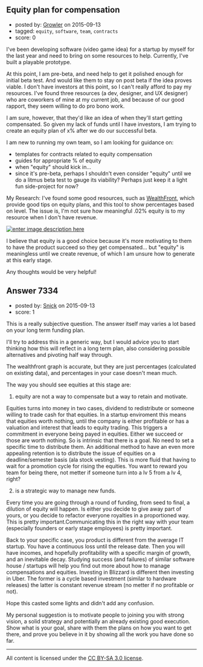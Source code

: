 ## Equity plan for compensation

- posted by: [Growler](https://stackexchange.com/users/238615/growler) on 2015-09-13
- tagged: `equity`, `software`, `team`, `contracts`
- score: 0

I've been developing software (video game idea) for a startup by myself for the last year and need to bring on some resources to help. Currently, I've built a playable prototype.

At this point, I am pre-beta, and need help to get it polished enough for initial beta test. And would like them to stay on post beta if the idea proves viable. I don't have investors at this point, so I can't really afford to pay my resources. I've found three resources (a dev, designer, and UX designer) who are coworkers of mine at my current job, and because of our good rapport, they seem willing to do pro bono work. 

I am sure, however, that they'd like an idea of when they'll start getting compensated. So given my lack of funds until I have investors, I am trying to create an equity plan of x% after we do our successful beta.

I am new to running my own team, so I am looking for guidance on:

- templates for contracts related to equity compensation 
- guides for appropriate % of equity
- when "equity" should kick in...
- since it's pre-beta, perhaps I shouldn't even consider "equity" until we do a litmus beta test to gauge its viability? Perhaps just keep it a light fun side-project for now?

My Research: I've found some good resources, such as [WealthFront][1], which provide good tips on equity plans, and this tool to show percentages based on level. The issue is, I'm not sure how meaningful .02% equity is to my resource when I don't have revenue.

[![enter image description here][2]][2]

I believe that equity is a good choice because it's more motivating to them to have the product succeed so they get compensated... but "equity" is meaningless until we create revenue, of which I am unsure how to generate at this early stage.

Any thoughts would be very helpful!


  [1]: http://firstround.com/review/The-Right-Way-to-Grant-Equity-to-Your-Employees/
  [2]: http://i.stack.imgur.com/wCCpp.png


## Answer 7334

- posted by: [Snick](https://stackexchange.com/users/933131/snick) on 2015-09-13
- score: 1

This is a really subjective question. The answer itself may varies a lot based on your long term funding plan. 

I'll try to address this in a generic way, but I would advice you to start thinking how this will reflect in a long term plan, also considering possible alternatives and pivoting half way through. 

The wealthfront graph is accurate, but they are just percentages (calculated on existing data), and percentages in your case doesn't mean much.

The way you should see equities at this stage are:

1) equity are not a way to compensate but a way to retain and motivate.

Equities turns into money in two cases, dividend to redistribute or someone willing to trade cash for that equities. In a startup enviroment this means that equities worth nothing, until the company is either profitable or has a valuation and interest that leads to equity trading. This triggers a commitment in everyone being payed in equities. Either we succeed or those are worth nothing.
So is intrinsic that there is a goal. No need to set a specific time to distribute them.
An additional method to have an even more appealing retention is to distribute the issue of equities on a deadline/semester basis (ala stock vesting). This is more fluid that having to wait for a promotion cycle for rising the equities. 
You want to reward you team for being there, not metter if someone turn into a lv 5 from a lv 4, right?

2) is a strategic way to manage new funds.

Every time you are going through a round of funding, from seed to final, a dilution of equity will happen. Is either you decide to give away part of yours, or you decide to refactor everyone royalties in a proportioned way.
This is pretty important.Communicating this in the right way with your team (especially founders or early stage employees) is pretty important.


Back to your specific case, you product is different from the average IT startup. You have a continuous loss until the release date. Then you will have incomes, and hopefully profitability with a specific margin of growth, and an inevitable decay. 
Studying success (and failures) of similar software house / startups will help you find out more about how to manage compensations and equities.
Investing in Blizzard is different then investing in Uber. The former is a cycle based investment (similar to hardware releases) the latter is constant revenue stream (no metter if no profitable or not).

Hope this casted some lights and didn't add any confusion. 

My personal suggestion is to motivate people to joining you with strong vision, a solid strategy and potentially an already existing good execution.
Show what is your goal, share with them the plans on how you want to get there, and prove you believe in it by showing all the work you have done so far.




---

All content is licensed under the [CC BY-SA 3.0 license](https://creativecommons.org/licenses/by-sa/3.0/).
